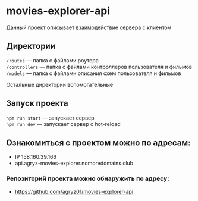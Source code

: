 # movies-explorer-api

Данный проект описывает взаимодействие сервера с клиентом

## Директории

`/routes` — папка с файлами роутера  
`/controllers` — папка с файлами контроллеров пользователя и фильмов  
`/models` — папка с файлами описания схем пользователя и фильмов

Остальные директории вспомогательные

## Запуск проекта

`npm run start` — запускает сервер  
`npm run dev` — запускает сервер с hot-reload

## Ознакомиться с проектом можно по адресам:

- IP 158.160.39.166
- api.agryz-movies-explorer.nomoredomains.club

### Репозиторий проекта можно обнаружить по адресу:

- https://github.com/agryz01/movies-explorer-api